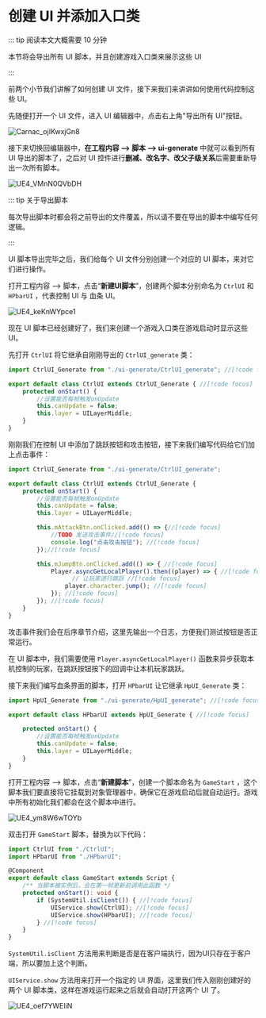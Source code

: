 # 创建 UI 并添加入口类

::: tip 阅读本文大概需要 10 分钟

本节将会导出所有 UI 脚本，并且创建游戏入口类来展示这些 UI

:::

前两个小节我们讲解了如何创建 UI 文件，接下来我们来讲讲如何使用代码控制这些 UI。

先随便打开一个 UI 文件，进入 UI 编辑器中，点击右上角"导出所有 UI"按钮。

![Carnac_ojIKwxjGn8](https://arkimg.ark.online/Carnac_ojIKwxjGn8.webp)

接下来切换回编辑器中，**在工程内容 --> 脚本 --> ui-generate** 中就可以看到所有 UI 导出的脚本了，之后对 UI 控件进行**删减、改名字、改父子级关系**后需要重新导出一次所有脚本。

![UE4_VMnN0QVbDH](https://arkimg.ark.online/UE4_VMnN0QVbDH.webp)

::: tip 关于导出脚本

每次导出脚本时都会将之前导出的文件覆盖，所以请不要在导出的脚本中编写任何逻辑。

:::

UI 脚本导出完毕之后，我们给每个 UI 文件分别创建一个对应的 UI 脚本，来对它们进行操作。

打开工程内容 --> 脚本，点击“**新建UI脚本**”，创建两个脚本分别命名为 `CtrlUI` 和 `HPbarUI` ，代表控制 UI 与 血条 UI。

![UE4_keKnWYpce1](https://arkimg.ark.online/UE4_keKnWYpce1.webp)

现在 UI 脚本已经创建好了，我们来创建一个游戏入口类在游戏启动时显示这些 UI。

先打开 `CtrlUI` 将它继承自刚刚导出的 `CtrlUI_generate` 类：

```typescript
import CtrlUI_Generate from "./ui-generate/CtrlUI_generate"; //[!code focus]

export default class CtrlUI extends CtrlUI_Generate { //[!code focus]
	protected onStart() {
		//设置能否每帧触发onUpdate
		this.canUpdate = false;
		this.layer = UILayerMiddle;
	}
}
```

刚刚我们在控制 UI 中添加了跳跃按钮和攻击按钮，接下来我们编写代码给它们加上点击事件：

```typescript
import CtrlUI_Generate from "./ui-generate/CtrlUI_generate";

export default class CtrlUI extends CtrlUI_Generate {
	protected onStart() {
		//设置能否每帧触发onUpdate
		this.canUpdate = false;
		this.layer = UILayerMiddle;

		this.mAttackBtn.onClicked.add(() => {//[!code focus]
			//TODO 发送攻击事件//[!code focus]
			console.log("点击攻击按钮"); //[!code focus]
		});//[!code focus]

		this.mJumpBtn.onClicked.add(() => { //[!code focus]
			Player.asyncGetLocalPlayer().then((player) => { //[!code focus]
                  // 让玩家进行跳跃 //[!code focus]
				player.character.jump(); //[!code focus]
			}); //[!code focus]
		}); //[!code focus]
	}
}
```

攻击事件我们会在后序章节介绍，这里先输出一个日志，方便我们测试按钮是否正常运行。

在 UI 脚本中，我们需要使用 `Player.asyncGetLocalPlayer()` 函数来异步获取本机控制的玩家，在跳跃按钮按下的回调中让本机玩家跳跃。

接下来我们编写血条界面的脚本，打开 `HPbarUI` 让它继承 `HpUI_Generate` 类：

```typescript
import HpUI_Generate from "./ui-generate/HpUI_generate"; //[!code focus]

export default class HPbarUI extends HpUI_Generate { //[!code focus]

	protected onStart() {
		//设置能否每帧触发onUpdate
		this.canUpdate = false;
		this.layer = UILayerMiddle;
	}
}
```



打开工程内容 --> 脚本，点击“**新建脚本**”，创建一个脚本命名为 `GameStart` ，这个脚本我们要直接将它挂载到对象管理器中，确保它在游戏启动后就自动运行。游戏中所有初始化我们都会在这个脚本中进行。

![UE4_ym8W6wTOYb](https://arkimg.ark.online/UE4_ym8W6wTOYb.webp)

双击打开  `GameStart` 脚本，替换为以下代码：

```typescript
import CtrlUI from "./CtrlUI";
import HPbarUI from "./HPbarUI";

@Component
export default class GameStart extends Script {
    /** 当脚本被实例后，会在第一帧更新前调用此函数 */
    protected onStart(): void {
        if (SystemUtil.isClient()) { //[!code focus]
            UIService.show(CtrlUI); //[!code focus]
            UIService.show(HPbarUI); //[!code focus]
        } //[!code focus]
    }
}
```

`SystemUtil.isClient`  方法用来判断是否是在客户端执行，因为UI只存在于客户端，所以要加上这个判断。

`UIService.show` 方法用来打开一个指定的 UI 界面，这里我们传入刚刚创建好的两个 UI 脚本类，这样在游戏运行起来之后就会自动打开这两个 UI 了。

![UE4_oef7YWEIiN](https://arkimg.ark.online/UE4_oef7YWEIiN.jpg)
